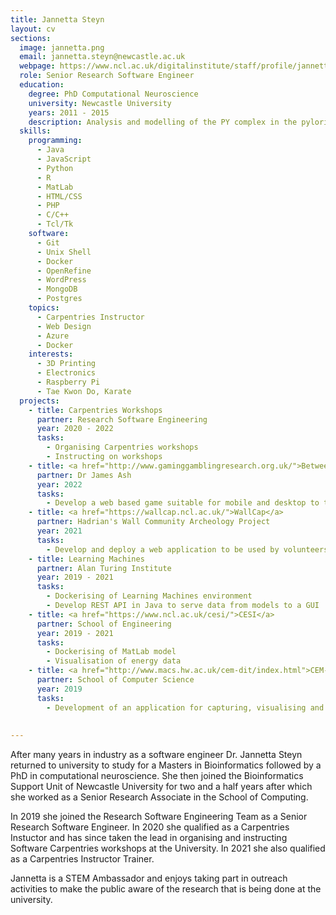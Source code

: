 ```yaml
---
title: Jannetta Steyn
layout: cv
sections:
  image: jannetta.png
  email: jannetta.steyn@newcastle.ac.uk
  webpage: https://www.ncl.ac.uk/digitalinstitute/staff/profile/jannettasteyn.html
  role: Senior Research Software Engineer
  education:
    degree: PhD Computational Neuroscience
    university: Newcastle University
    years: 2011 - 2015
    description: Analysis and modelling of the PY complex in the pyloric circuit of the crab stomatogastric ganglion
  skills:
    programming:
      - Java
      - JavaScript
      - Python
      - R
      - MatLab
      - HTML/CSS
      - PHP
      - C/C++
      - Tcl/Tk
    software:
      - Git
      - Unix Shell
      - Docker
      - OpenRefine
      - WordPress
      - MongoDB
      - Postgres
    topics:
      - Carpentries Instructor
      - Web Design
      - Azure
      - Docker
    interests:
      - 3D Printing
      - Electronics
      - Raspberry Pi
      - Tae Kwon Do, Karate
  projects:
    - title: Carpentries Workshops
      partner: Research Software Engineering
      year: 2020 - 2022
      tasks:
        - Organising Carpentries workshops
        - Instructing on workshops
    - title: <a href="http://www.gaminggamblingresearch.org.uk/">Between Gaming and Gambling</a>
      partner: Dr James Ash
      year: 2022
      tasks:
        - Develop a web based game suitable for mobile and desktop to teach parents and children about the mechanics of lootboxes.
    - title: <a href="https://wallcap.ncl.ac.uk/">WallCap</a>
      partner: Hadrian's Wall Community Archeology Project
      year: 2021
      tasks:
        - Develop and deploy a web application to be used by volunteers for capturing data about stones that are or were part of Hadrian's wall
    - title: Learning Machines
      partner: Alan Turing Institute
      year: 2019 - 2021
      tasks:
        - Dockerising of Learning Machines environment
        - Develop REST API in Java to serve data from models to a GUI
    - title: <a href="https://www.ncl.ac.uk/cesi/">CESI</a>
      partner: School of Engineering
      year: 2019 - 2021
      tasks:
        - Dockerising of MatLab model
        - Visualisation of energy data
    - title: <a href="http://www.macs.hw.ac.uk/cem-dit/index.html">CEM-DIT</a>
      partner: School of Computer Science
      year: 2019
      tasks:
        - Development of an application for capturing, visualising and manipulating provenance that can be used by decision makers for emergency management
        
    
---
```

After many years in industry as a software engineer Dr. Jannetta Steyn returned to university to study for a Masters in Bioinformatics followed by a PhD in computational neuroscience. She then joined the Bioinformatics Support Unit of Newcastle University for two and a half years after which she worked as a Senior Research Associate in the School of Computing.

In 2019 she joined the Research Software Engineering Team as a Senior Research Software Engineer. In 2020 she qualified as a Carpentries Instuctor and has since taken the lead in organising and instructing Software Carpentries workshops at the University. In 2021 she also qualified as a Carpentries Instructor Trainer.

Jannetta is a STEM Ambassador and enjoys taking part in outreach activities to make the public aware of the research that is being done at the university.
